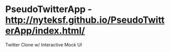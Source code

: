 # PseudoTwitterApp - http://nyteksf.github.io/PseudoTwitterApp/index.html/
Twitter Clone w/ Interactive Mock UI
